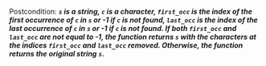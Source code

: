 Postcondition: ***`s` is a string, `c` is a character, `first_occ` is the index of the first occurrence of `c` in `s` or -1 if `c` is not found, `last_occ` is the index of the last occurrence of `c` in `s` or -1 if `c` is not found. If both `first_occ` and `last_occ` are not equal to -1, the function returns `s` with the characters at the indices `first_occ` and `last_occ` removed. Otherwise, the function returns the original string `s`.***